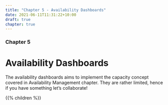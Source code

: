 ```yaml
---
title: "Chapter 5 - Availability Dashboards"
date: 2021-06-11T11:31:22+10:00
draft: true
chapter: true
---
```


### Chapter 5
# Availability Dashboards

The availability dashboards aims to implement the capacity concept covered in Availability Management chapter. They are rather limited, hence if you have something let’s collaborate!

{{% children %}}